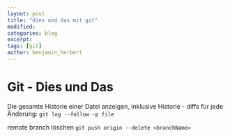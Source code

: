 ```yaml
---
layout: post
title: "dies und das mit git"
modified:
categories: blog
excerpt:
tags: [git]
author: benjamin_herbert
---
```


# Git - Dies und Das

Die gesamte Historie einer Datei anzeigen, inklusive Historie - diffs für jede Änderung:
```git log --follow -p file```

remote branch löschen
```git push origin --delete <branchName>```



